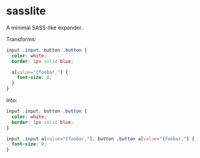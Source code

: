 # sasslite

A minimal SASS-like expander.

Transforms:

```scss
input .input, button .button {
  color: white;
  border: 1px solid blue;

  a[value="{foobar,"] {
    font-size: 0;
  }
}
```


Into:

```css
input .input, button .button {
  color: white;
  border: 1px solid blue;
}

input .input a[value="{foobar,"], button .button a[value="{foobar,"] {
  font-size: 0;
}
```
